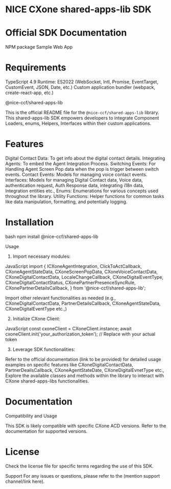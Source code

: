 # NICE CXone shared-apps-lib SDK

# Official SDK Documentation
NPM package
Sample Web App

# Requirements
TypeScript 4.9
Runtime: ES2022 (WebSocket, Intl, Promise, EventTarget, CustomEvent, JSON, Date, etc.)
Custom application bundler (webpack, create-react-app, etc.)

@nice-ccf/shared-apps-lib

This is the official README file for the `@nice-ccf/shared-apps-lib` library. This shared-apps-lib SDK empowers developers to integrate Component Loaders, enums, Helpers, Interfaces within their custom applications.

# Features
Digital Contact Data: To get info about the digital contact details.
Integrating Agents: To embed the Agent Integration Process.
Switching Events: For Handling Agent Screen Pop data when the pop is trigger between switch events.
Contact Events: Models for managing voice contact events.
Interfaces: Models for managing Digital Contact data, Voice data, authentication request, Auth Response data, integrating i18n data, Integration entities etc., 
Enums: Enumerations for various concepts used throughout the library.
Utility Functions: Helper functions for common tasks like data manipulation, formatting, and potentially logging.


# Installation

bash
npm install @nice-ccf/shared-apps-lib

Usage

1. Import necessary modules:

JavaScript
import {
  ICXoneAgentIntegration,
  ClickToActCallback,
  CXoneAgentStateData,
  CXoneScreenPopData,
  CXoneVoiceContactData,
  CXoneDigitalContactData,
  LocaleChangeCallback,
  CXoneDigitalEventType,
  CXoneDigitalContactStatus,
  CXonePartnerPresenceSyncRule,
  CXonePartnerDetailsCallback,
} from '@nice-ccf/shared-apps-lib';

Import other relevant functionalities as needed (e.g., CXoneDigitalContactData, PartnerDetailsCallback, CXoneAgentStateData, CXoneDigitalEventType etc.,)

2. Initialize CXone Client:

JavaScript
const cxoneClient = CXoneClient.instance;
await cxoneClient.init('your_authorization_token'); // Replace with your actual token

3. Leverage SDK functionalities:

Refer to the official documentation (link to be provided) for detailed usage examples on specific features like CXoneDigitalContactData, PartnerDeailsCallback, CXoneAgentStateDate, CXoneDigitalEvnetType etc.,
Explore the available classes and methods within the library to interact with CXone shared-apps-libs functionalities.

# Documentation

Compatibility and Usage

This SDK is likely compatible with specific CXone ACD versions. Refer to the documentation for supported versions.

# License

Check the license file for specific terms regarding the use of this SDK.

Support
For any issues or questions, please refer to the (mention support channel/link here).